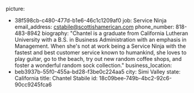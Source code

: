 picture:
  - 38f598cb-c480-477d-b1e6-46c1c1209af0
job: Service Ninja
email_address: cstabile@scottishamerican.com
phone_number: 818-483-8942
biography: "Chantel is a graduate from California Lutheran University with a B.S. in Business Administration with an emphasis in Management. When she's not at work being a Service Ninja with the fastest and best customer service known to humankind, she loves to play guitar, go to the beach, try out new random coffee shops, and foster a wonderful random sock collection."
business_location:
  - beb3937b-55f0-455a-bd28-f3be0c224aa5
city: Simi Valley
state: California
title: Chantel Stabile
id: 18c09bee-749b-4bc2-92c6-90cc9245fca6
